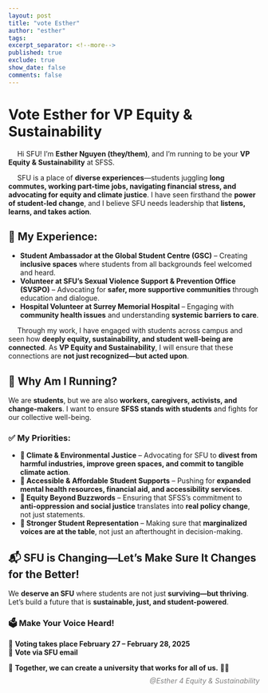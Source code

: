 ```yaml
---
layout: post
title: "vote Esther"
author: "esther"
tags: 
excerpt_separator: <!--more-->
published: true
exclude: true
show_date: false
comments: false
---
```




# Vote Esther for VP Equity & Sustainability 

&emsp; Hi SFU! I’m **Esther Nguyen (they/them)**, and I’m running to be your **VP Equity & Sustainability** at SFSS.  

&emsp; SFU is a place of **diverse experiences**—students juggling **long commutes, working part-time jobs, navigating financial stress, and advocating for equity and climate justice**. I have seen firsthand the **power of student-led change**, and I believe SFU needs leadership that **listens, learns, and takes action**.  

<!--more-->  

## **📌 My Experience:**  

- **Student Ambassador at the Global Student Centre (GSC)** – Creating **inclusive spaces** where students from all backgrounds feel welcomed and heard.  
- **Volunteer at SFU’s Sexual Violence Support & Prevention Office (SVSPO)** – Advocating for **safer, more supportive communities** through education and dialogue.  
- **Hospital Volunteer at Surrey Memorial Hospital** – Engaging with **community health issues** and understanding **systemic barriers to care**.  

&emsp; Through my work, I have engaged with students across campus and seen how **deeply equity, sustainability, and student well-being are connected**. As **VP Equity and Sustainability**, I will ensure that these connections are **not just recognized—but acted upon**.  

## **📢 Why Am I Running?**  

We are **students**, but we are also **workers, caregivers, activists, and change-makers**. I want to ensure **SFSS stands with students** and fights for our collective well-being.  

### **✅ My Priorities:**  

- **🌱 Climate & Environmental Justice** – Advocating for SFU to **divest from harmful industries, improve green spaces, and commit to tangible climate action**.  
- **💙 Accessible & Affordable Student Supports** – Pushing for **expanded mental health resources, financial aid, and accessibility services**.  
- **📢 Equity Beyond Buzzwords** – Ensuring that SFSS’s commitment to **anti-oppression and social justice** translates into **real policy change**, not just statements.  
- **🤝 Stronger Student Representation** – Making sure that **marginalized voices are at the table**, not just an afterthought in decision-making.  

## **📬 SFU is Changing—Let’s Make Sure It Changes for the Better!**  

We **deserve an SFU** where students are not just **surviving—but thriving**. Let’s build a future that is **sustainable, just, and student-powered**.  

### **🗳️ Make Your Voice Heard!**  
📅 **Voting takes place February 27 – February 28, 2025**  
📧 **Vote via SFU email**  

📢 **Together, we can create a university that works for all of us.** 💙🌿  

<div class="post-info"> 
<p style="text-align: right; font-style: italic; color: grey; line-height: 0.5;">@Esther 4 Equity & Sustainability</p>